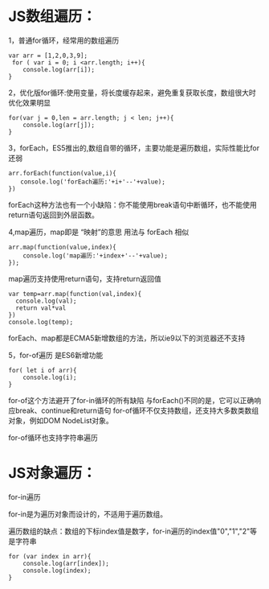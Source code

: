 
# JS数组遍历：


1，普通for循环，经常用的数组遍历
```
var arr = [1,2,0,3,9];
 for ( var i = 0; i <arr.length; i++){
    console.log(arr[i]);
}
```

2，优化版for循环:使用变量，将长度缓存起来，避免重复获取长度，数组很大时优化效果明显
```
for(var j = 0,len = arr.length; j < len; j++){
    console.log(arr[j]);
}
```

3，forEach，ES5推出的,数组自带的循环，主要功能是遍历数组，实际性能比for还弱
```
arr.forEach(function(value,i){
　　console.log('forEach遍历:'+i+'--'+value);
})
```

forEach这种方法也有一个小缺陷：你不能使用break语句中断循环，也不能使用return语句返回到外层函数。

4,map遍历，map即是 “映射”的意思 用法与 forEach 相似
```
arr.map(function(value,index){
    console.log('map遍历:'+index+'--'+value);
});
```

map遍历支持使用return语句，支持return返回值
```
var temp=arr.map(function(val,index){
  console.log(val);
  return val*val
})
console.log(temp);
```

forEach、map都是ECMA5新增数组的方法，所以ie9以下的浏览器还不支持

5，for-of遍历 是ES6新增功能
```
for( let i of arr){
    console.log(i);
}
```

for-of这个方法避开了for-in循环的所有缺陷
与forEach()不同的是，它可以正确响应break、continue和return语句
for-of循环不仅支持数组，还支持大多数类数组对象，例如DOM NodeList对象。

for-of循环也支持字符串遍历


# JS对象遍历：

for-in遍历

for-in是为遍历对象而设计的，不适用于遍历数组。

遍历数组的缺点：数组的下标index值是数字，for-in遍历的index值"0","1","2"等是字符串

```
for (var index in arr){
    console.log(arr[index]);
    console.log(index);
}
```
